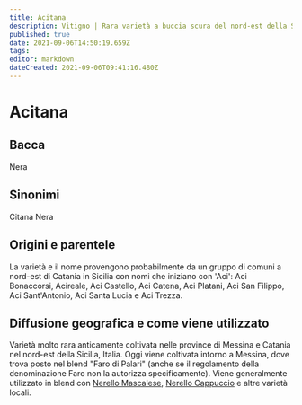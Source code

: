 ```yaml
---
title: Acitana
description: Vitigno | Rara varietà a buccia scura del nord-est della Sicilia, usata in blend.
published: true
date: 2021-09-06T14:50:19.659Z
tags: 
editor: markdown
dateCreated: 2021-09-06T09:41:16.480Z
---
```


# Acitana

## Bacca
Nera

## Sinonimi
Citana Nera

## Origini e parentele
La varietà e il nome provengono probabilmente da un gruppo di comuni a nord-est di Catania in Sicilia con nomi che iniziano con 'Aci': Aci Bonaccorsi, Acireale, Aci Castello, Aci Catena, Aci Platani, Aci San Filippo, Aci Sant'Antonio, Aci Santa Lucia e Aci Trezza.

## Diffusione geografica e come viene utilizzato

Varietà molto rara anticamente coltivata nelle province di Messina e Catania nel nord-est della Sicilia, Italia. Oggi viene coltivata intorno a Messina, dove trova posto nel blend "Faro di Palari" (anche se il regolamento della denominazione Faro non la autorizza specificamente). Viene generalmente utilizzato in blend con [Nerello Mascalese](/vitigni/Italia/nerello-mascalese), [Nerello Cappuccio](/vitigni/Italia/nerello-cappuccio) e altre varietà locali.


